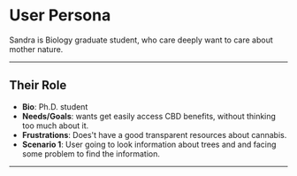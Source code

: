 # User Persona

Sandra is Biology graduate student, who care deeply want to care about mother
nature.

---

<!-- a persona -->

## Their Role

- **Bio**: Ph.D. student
- **Needs/Goals**: wants get easily access CBD benefits, without thinking too
  much about it.
- **Frustrations**: Does't have a good transparent resources about cannabis.
- **Scenario 1**: User going to look information about trees and and facing some
  problem to find the information.

---

<!-- more personas ... -->
